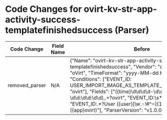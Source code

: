 # Code Changes for ovirt-kv-str-app-activity-success-templatefinishedsuccess (Parser)

| Code Change | Field Name | Before | After |
|-------------|------------|--------|-------|
| removed_parser | N/A | {"Name": "ovirt-kv-str-app-activity-success-templatefinishedsuccess", "Vendor": "oVirt", "Product": "oVirt", "TimeFormat": "yyyy-MM-dd HH:mm:ss", "Conditions": ["EVENT_ID: USER_IMPORT_IMAGE_AS_TEMPLATE_FINISHED_SUCCESS", "ovirt"], "Fields": ["({time}\d\d\d\d-\d\d-\d\d \d\d:\d\d:\d\d),.+?ovirt", "EVENT_ID:\s*({operation}[^\(\)]+)", "EVENT_ID:.*?User ({user}[\w\.\-\!\#\^\~]{1,40}\$?)", "({app}ovirt)"], "ParserVersion": "v1.0.0"} | N/A |
